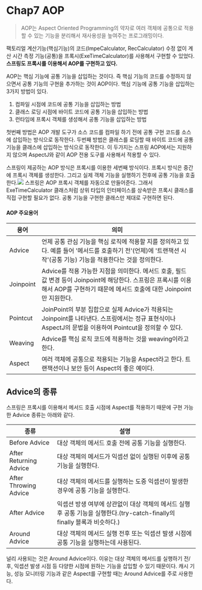 # Chap7 AOP
> AOP는 Aspect Oriented Programming의 약자로 여러 객체에 공통으로 적용할 수 있는 기능을 분리해서 재사용성을 높여주는 프로그래밍이다.

팩토리얼 계산기능(핵심기능)의 코드(ImpeCalculator, RecCalculator) 수정 없이 계산 시간 측정 기능(공통)을 프록시(ExeTimeCalculator)를 사용해서 구현할 수 있었다. **스프링도 프록시를 이용해서 AOP를 구현하고 있다.**

AOP는 핵심 기능에 공통 기능을 삽입하는 것이다. 즉 핵심 기능의 코드를 수정하지 않으면서 공통 기능의 구현을 추가하는 것이 AOP이다. 핵심 기능에 공통 기능을 삽입하는 3가지 방법이 있다.

1. 컴파일 시점에 코드에 공통 기능을 삽입하는 방법
2. 클래스 로딩 시점에 바이트 코드에 공통 기능을 삽입하는 방법
3. 런타임에 프록시 객체를 생성해서 공통 기능을 삽입하는 방법

첫번째 방법은 AOP 개발 도구가 소스 코드를 컴파일 하기 전에 공통 구현 코드를 소스에 삽입하는 방식으로 동작한다. 두번째 방법은 클래스를 로딩할 때 바이트 코드에 공통 기능을 클래스에 삽입하는 방식으로 동작한다. 이 두가지는 스프링 AOP에서는 지원하지 않으며 AspectJ와 같이 AOP 전용 도구를 사용해서 적용할 수 있다.

스프링이 제공하는 AOP 방식은 프록시를 이용한 세번째 방식이다. 프록시 방식은 중간에 프록시 객체를 생성한다. 그리고 실제 객체 기능을 실행하기 전후에 공통 기능을 호출한다.![](https://velog.velcdn.com/images/yh_lee/post/40cf4a3d-12e1-4b9e-9890-c4c96452c058/image.png) 스프링은 AOP 프록시 객체를 자동으로 만들어준다. 그래서 ExeTimeCalculator 클래스처럼 상위 타입의 인터페이스를 상속받은 프록시 클래스를 직접 구현할 필요가 없다. 공통 기능을 구현한 클래스만 제대로 구현하면 된다.
#### AOP 주요용어
|용어|의미|
|---|---|
|Advice|언제 공통 관심 기능을 핵심 로직에 적용할 지를 정의하고 있다. 예를 들어 '메서드를 호출하기 전'(언제)에 '트랜잭션 시작'(공통 기능) 기능을 적용한다는 것을 정의한다.|
|Joinpoint|Advice를 적용 가능한 지점을 의미한다. 메서드 호출, 필드 값 변경 등이 Joinpoint에 해당한다. 스프링은 프록시를 이용해서 AOP를 구현하기 때문에 메서드 호출에 대한 Joinpoint만 지원한다.|
|Pointcut|JoinPoint의 부분 집합으로 실제 Advice가 적용되는 Joinpoint를 나타낸다. 스프링에서는 정규 표현식이나 AspectJ의 문법을 이용하여 Pointcut을 정의할 수 있다.|
|Weaving|Advice를 핵심 로직 코드에 적용하는 것을 weaving이라고 한다.|
|Aspect|여러 객체에 공통으로 적용되는 기능을 Aspect라고 한다. 트랜잭션이나 보안 등이 Aspect의 좋은 예이다.|

## Advice의 종류
스프링은 프록시를 이용해서 메서드 호출 시점에 Aspect를 적용하기 때문에 구현 가능한 Advice 종류는 아래와 같다.

|종류|설명|
|---|---|
|Before Advice|대상 객체의 메서드 호출 전에 공통 기능을 실행한다.|
|After Returning Advice|대상 객체의 메서드가 익셉션 없이 실행된 이후에 공통 기능을 실행한다.|
|After Throwing Advice|대상 객체의 메서드를 실행하는 도중 익셉션이 발생한 경우에 공통 기능을 실행한다.|
|After Advice|익셉션 방생 여부에 상관없이 대상 객체의 메서드 실행 후 공통 기능을 실행한다.(try-catch-finally의 finally 블록과 비슷하다.)|
|Around Advice|대상 객체의 메서드 실행 전후 또는 익셉션 발생 시점에 공통 기능을 실행하는데 사용된다.|

널리 사용되는 것은 Around Advice이다. 이유는 대상 객체의 메서드를 실행하기 전/후, 익셉션 발생 시점 등 다양한 시점에 원하는 기능을 삽입할 수 있기 때문이다. 캐시 기능, 성능 모니터링 기능과 같은 Aspect를 구현할 때는 Around Advice를 주로 사용한다. 
